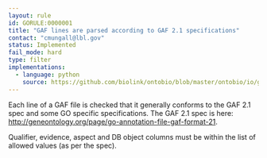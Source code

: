 ```yaml
---
layout: rule
id: GORULE:0000001
title: "GAF lines are parsed according to GAF 2.1 specifications"
contact: "cmungall@lbl.gov"
status: Implemented
fail_mode: hard
type: filter
implementations:
  - language: python
    source: https://github.com/biolink/ontobio/blob/master/ontobio/io/gafparser.py
---
```

Each line of a GAF file is checked that it generally conforms to the GAF 2.1 spec and some
GO specific specifications. The GAF 2.1 spec is here: http://geneontology.org/page/go-annotation-file-gaf-format-21.

Qualifier, evidence, aspect and DB object columns must be within the list of allowed values
(as per the spec).
